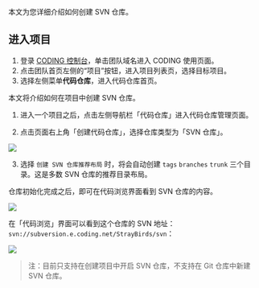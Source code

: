 本文为您详细介绍如何创建 SVN 仓库。

## 进入项目

1. 登录 [CODING 控制台](https://console.cloud.tencent.com/coding)，单击团队域名进入 CODING 使用页面。
2. 点击团队首页左侧的“项目”按钮，进入项目列表页，选择目标项目。
3. 选择左侧菜单**代码仓库**，进入代码仓库首页。

本文将介绍如何在项目中创建 SVN 仓库。

1.  进入一个项目之后，点击左侧导航栏「代码仓库」进入代码仓库管理页面。

2.  点击页面右上角「创建代码仓库」，选择仓库类型为「SVN 仓库」。

![](https://help-assets.codehub.cn/enterprise/20220914115010.png)

3.  选择 `创建 SVN 仓库推荐布局` 时，将会自动创建 `tags` `branches` `trunk` 三个目录。这是多数 SVN 仓库的推荐目录布局。

仓库初始化完成之后，即可在代码浏览界面看到 SVN 仓库的内容。

![](https://help-assets.codehub.cn/enterprise/20200326150742.png)

在「代码浏览」界面可以看到这个仓库的 SVN 地址：`svn://subversion.e.coding.net/StrayBirds/svn`：

![](https://help-assets.codehub.cn/enterprise/20200326150903.png)

> 注：目前只支持在创建项目中开启 SVN 仓库，不支持在 Git 仓库中新建 SVN 仓库。